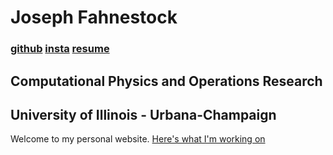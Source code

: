# Joseph Fahnestock
### [github](https://www.github.com/jfahne) [insta](https://www.instagram.com/joecupojoe) [resume](resume_9_10_19.pdf)
## Computational Physics and Operations Research
## University of Illinois - Urbana-Champaign

Welcome to my personal website.
[Here's what I'm working on](statistical_physics)
